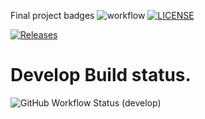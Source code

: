 Final project badges
![workflow](https://github.com/Bestcoderdon/devopsproject/actions/workflows/main.yml/badge.svg)
[![LICENSE](https://img.shields.io/github/license/Bestcoderdon/devopsproject.svg?style=flat-square)](https://github.com/Bestcoderdon/devopsproject/blob/master/LICENSE)

[![Releases](https://img.shields.io/github/release/Bestcoderdon/devopsproject/all.svg?style=flat-square)](https://github.com/Bestcoderdon/devopsproject/releases)

# Develop Build status.
![GitHub Workflow Status (develop)](https://img.shields.io/github/actions/workflow/status/Bestcoderdon/devopsproject/main.yml?branch=develop&style=flat-square)